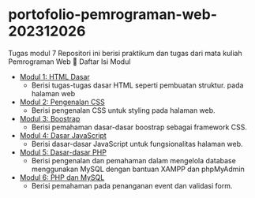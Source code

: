 # portofolio-pemrograman-web-202312026
Tugas modul 7 Repositori ini berisi praktikum dan tugas dari mata kuliah Pemrograman Web
📁 Daftar Isi Modul
- [Modul 1: HTML Dasar](#modul-1-html-dasar)
    - Berisi tugas-tugas dasar HTML seperti pembuatan struktur.   pada halaman web
- [Modul 2: Pengenalan CSS](#modul-2-Pengenalan-CSS)
    - Berisi pengenalan CSS untuk styling pada halaman web.
- [Modul 3: Boostrap](#modul-3-Boostrap)
    - Berisi pemahaman dasar-dasar boostrap sebagai framework CSS.
- [Modul 4: Dasar JavaScript](#modul-4-Dasar-JavaScript)
    - Berisi dasar-dasar JavaScript untuk fungsionalitas halaman web.
- [Modul 5: Dasar-dasar PHP](#modul-5-Dasar-dasar-PHP)
    - Berisi pengenalan dan pemahaman dalam mengelola database menggunakan MySQL dengan bantuan XAMPP dan phpMyAdmin
- [Modul 6: PHP dan MySQL](#modul-6-PHP-dan-MySQL)
    - Berisi pemahaman pada penanganan event dan validasi form.